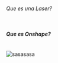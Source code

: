 


###### Que es una Laser?

```Es un dispositivo que permite amplificar un haz de luz coherente y monocromático a través de una emisión inducida (o emisión estimulada). El concepto también se utiliza para nombrar al haz que emite este tipo de aparato. Lo que hemos aprendido del Laser es que se puede hacer de todo de hoy en dia con la tecnologia. Con el Laser hemos hecho distintas figuras de madera, pastico, etc.
```





##### Que es Onshape?

 ```OnShape es un software basado en la nube. Mediante el uso de servidores basados en internet, los usuarios del software pueden colaborar en un mismo modelo, editando e interactuando a la vez. En onshape hemso hecho diferentes piezas, de esas piezas hemos aprendido ha hacer diferentes formas como estas:
 ```

 
 ![sasasasa](https://user-images.githubusercontent.com/90753262/153373098-b348cb1a-9922-4959-bd0c-75378e5a8492.png)

